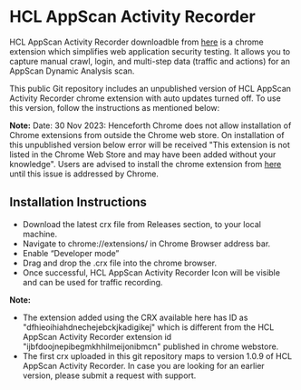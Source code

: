 # HCL AppScan Activity Recorder
HCL AppScan Activity Recorder downloadble from [here](https://chrome.google.com/webstore/detail/appscan-activity-recorder/ijbfdoojnepibegmkhhilmeijonibmcn?hl=en) is a chrome extension which simplifies web application security testing. It allows you to capture manual crawl, login, and multi-step data (traffic and actions) for an AppScan Dynamic Analysis scan.

This public Git repository includes an unpublished version of HCL AppScan Activity Recorder chrome extension with auto updates turned off. To use this version, follow the instructions as mentioned below:

**Note:**
Date: 30 Nov 2023: Henceforth Chrome does not allow installation of Chrome extensions from outside the Chrome web store. On installation of this unpublished version below error will be received "This extension is not listed in the Chrome Web Store and may have been added without your knowledge". Users are advised to install the chrome extension from [here](https://chrome.google.com/webstore/detail/appscan-activity-recorder/ijbfdoojnepibegmkhhilmeijonibmcn?hl=en) until this issue is addressed by Chrome.

## Installation Instructions
- Download the latest crx file from Releases section, to your local machine.
- Navigate to chrome://extensions/ in Chrome Browser address bar.
- Enable “Developer mode”
- Drag and drop the .crx file into the chrome browser.
- Once successful, HCL AppScan Activity Recorder Icon will be visible and can be used for traffic recording.

**Note:**
- The extension added using the CRX available here has ID as "dfhieoihiahdnechejebckjkadigikej" which is different from the HCL AppScan Activity Recorder extension id "ijbfdoojnepibegmkhhilmeijonibmcn" published in chrome webstore.
- The first crx uploaded in this git repository maps to version 1.0.9 of HCL AppScan Activity Recorder. In case you are looking for an earlier version, please submit a request with support.

